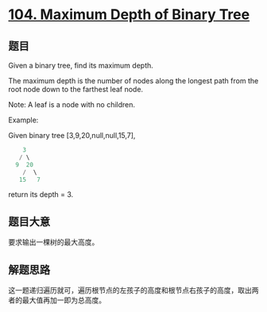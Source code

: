 # [104. Maximum Depth of Binary Tree](https://leetcode-cn.com/problems/maximum-depth-of-binary-tree/)

## 题目

Given a binary tree, find its maximum depth.

The maximum depth is the number of nodes along the longest path from the root node down to the farthest leaf node.

Note: A leaf is a node with no children.

Example:

Given binary tree [3,9,20,null,null,15,7],

```c
    3
   / \
  9  20
    /  \
   15   7
```

return its depth = 3.

## 题目大意

要求输出一棵树的最大高度。

## 解题思路

这一题递归遍历就可，遍历根节点的左孩子的高度和根节点右孩子的高度，取出两者的最大值再加一即为总高度。
